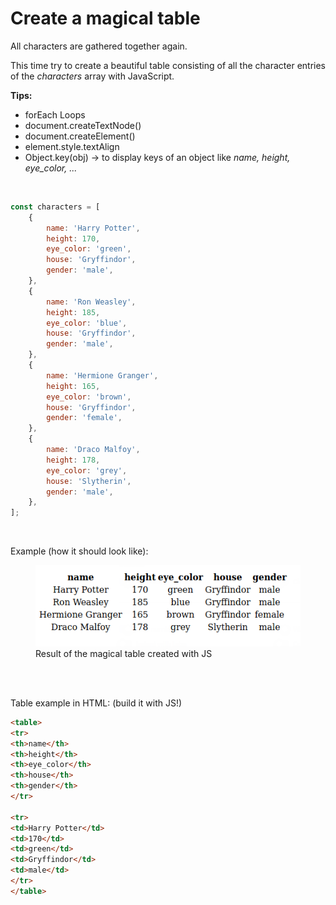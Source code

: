 # Create a magical table

All characters are gathered together again.

This time try to create a beautiful table consisting of all
the character entries of the *characters* array with JavaScript.

**Tips:**

- forEach Loops
- document.createTextNode()
- document.createElement()
- element.style.textAlign 
- Object.key(obj) -> to display keys of an object like *name, height, eye_color, ...*

<br>

```javascript
const characters = [
    {
        name: 'Harry Potter',
        height: 170,
        eye_color: 'green',
        house: 'Gryffindor',
        gender: 'male',
    },
    {
        name: 'Ron Weasley',
        height: 185,
        eye_color: 'blue',
        house: 'Gryffindor',
        gender: 'male',
    },
    {
        name: 'Hermione Granger',
        height: 165,
        eye_color: 'brown',
        house: 'Gryffindor',
        gender: 'female',
    },
    {
        name: 'Draco Malfoy',
        height: 178,
        eye_color: 'grey',
        house: 'Slytherin',
        gender: 'male',
    },
];
```

<br>

Example (how it should look like):

<figure>
<img src="Magic_Table_Result.png">
<figcaption>
Result of the magical table created with JS
</figcaption>
</figure>

<br>
<br>

Table example in HTML: (build it with JS!)

```html
<table>
<tr>
<th>name</th>
<th>height</th>
<th>eye_color</th>
<th>house</th>
<th>gender</th>
</tr>

<tr>
<td>Harry Potter</td>
<td>170</td>
<td>green</td>
<td>Gryffindor</td>
<td>male</td>
</tr>
</table>

```

